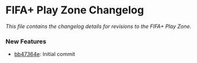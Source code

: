 # FIFA+ Play Zone Changelog

_This file contains the changelog details for revisions to the FIFA+ Play Zone._

### New Features

- [bb47364e](https://github.com/justinhartman/fifa-play-zone/commit/bb47364e075e9e4424e42f81e5f97b1fdcac15ae): Initial commit